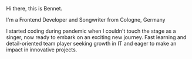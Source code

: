 Hi there, this is Bennet.

I'm a Frontend Developer and Songwriter from Cologne, Germany

I started coding during pandemic when I couldn't touch the stage as a singer, now ready to embark on an exciting new journey.
Fast learning and detail-oriented team player seeking growth in IT and eager to make an impact in innovative projects.


